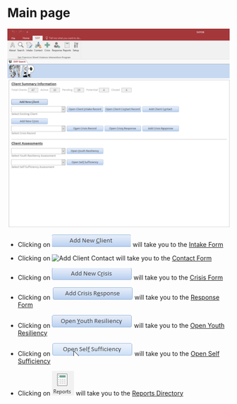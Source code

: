 <!-- ![SVIP Main Page](SVIPMain.png "SVIP Main Page") -->

# Main page

![SVIP Main Page](MainPage.png "SVIP Main Page")

* Clicking on 
![Add New Client](img/addNewClient.png) 
will take you to the 
[Intake Form](/IntakeForm/intakeform.md) 

* Clicking on 
![Add Client Contact](/img/addClientContact.png) 
 will take you to the 
[Contact Form](/ContactForm/ContactForm.md)

* Clicking on 
![Add New Crisis](img/addNewCrisis.png) 
 will take you to the 
[Crisis Form](https://kinsidar.github.io/Association-Contacts/docs/CrisisForm/CrisisForm.html) 

* Clicking on 
![Add Crisis Response](img/addCrisisResponse.png) 
 will take you to the 
[Response Form](https://kinsidar.github.io/Association-Contacts/docs/ResponseForm/ResponseForm.html)

* Clicking on 
![Youth Resiliency](img/youthResiliency.png) 
 will take you to the 
[Open Youth Resiliency](https://kinsidar.github.io/Association-Contacts/docs/ReportsDirectory/ReportsDirectory.html) 

* Clicking on 
![Self Sufficiency](img/selfSufficiency.png) 
 will take you to the 
[Open Self Sufficiency](https://kinsidar.github.io/Association-Contacts/docs/ReportsDirectory/ReportsDirectory.html) 

* Clicking on 
![Reports](img/reports.png) 
 will take you to the 
[Reports Directory](https://kinsidar.github.io/Association-Contacts/docs/ReportsDirectory/ReportsDirectory.html) 

<!-- for sizing images -->
<!-- <img src="http://image.com/image.png" width="200" height="100" /> -->
